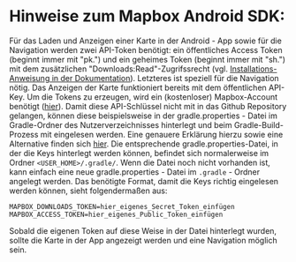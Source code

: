 # Hinweise zum Mapbox Android SDK:

Für das Laden und Anzeigen einer Karte in der Android - App sowie für die Navigation werden zwei API-Token benötigt: ein öffentliches Access Token (beginnt immer mit "pk.") und ein geheimes Token (beginnt immer mit "sh.") mit dem zusätzlichen "Downloads:Read"-Zugrifssrecht (vgl. [Installations-Anweisung in der Dokumentation](https://docs.mapbox.com/android/maps/guides/install/)). Letzteres ist speziell für die Navigation nötig. Das Anzeigen der Karte funktioniert bereits mit dem öffentlichen API-Key.
Um die Tokens zu erzeugen, wird ein (kostenloser) Mapbox-Account benötigt ([hier](https://account.mapbox.com/)).
Damit diese API-Schlüssel nicht mit in das Github Repository gelangen, können diese beispielsweise in der gradle.properties - Datei im Gradle-Ordner des Nutzerverzeichnisses hinterlegt und beim Gradle-Build-Prozess mit eingelesen werden. Eine genauere Erklärung hierzu sowie eine Alternative finden sich [hier](https://docs.mapbox.com/help/troubleshooting/private-access-token-android-and-ios/). Die entsprechende gradle.properties-Datei, in der die Keys hinterlegt werden können, befindet sich normalerweise im Ordner ```<USER_HOME>/.gradle/```. Wenn die Datei noch nicht vorhanden ist, kann einfach eine neue gradle.properties - Datei im ```.gradle``` - Ordner angelegt werden.
Das benötigte Format, damit die Keys richtig eingelesen werden können, sieht folgendermaßen aus:

```
MAPBOX_DOWNLOADS_TOKEN=hier_eigenes_Secret_Token_einfügen
MAPBOX_ACCESS_TOKEN=hier_eigenes_Public_Token_einfügen
```

Sobald die eigenen Token auf diese Weise in der Datei hinterlegt wurden, sollte die Karte in der App angezeigt werden und eine Navigation möglich sein.
